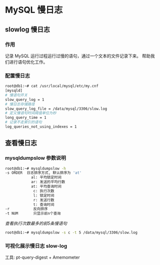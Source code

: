 # MySQL 慢日志


## slowlog 慢日志

### 作用

记录 MySQL 运行过程运行过慢的语句，通过一个文本的文件记录下来。
帮助我们进行语句优化工作。

### 配置慢日志

```bash
root@db1:~# cat /usr/local/mysql/etc/my.cnf
[mysqld]
# 慢语句开关
slow_query_log = 1
# 慢日志存储路径
slow_query_log_file = /data/mysql/3306/slow.log
# 定义慢语句时间阈值单位为秒
long_query_time = 1 
# 记录不走索引的语句
log_queries_not_using_indexes = 1
```

## 查看慢日志

### mysqldumpslow 参数说明

```bash
root@db1:~# mysqldumpslow -h
-s ORDER  日志排序方式, 默认排序为 'at'
            al: 平均锁定时间
            ar: 发送的平均行数
            at: 平均查询时间
             c: 执行次数
             l: 锁定时间
             r: 发送行数
             t: 查询时间
-r           反向排序
-t NUM       只显示前n个查询
```

*查看执行次数最多的前5条慢语句*

```bash
root@db1:~# mysqldumpslow -s c -t 5 /data/mysql/3306/slow.log
```

### 可视化展示慢日志 slow-log

工具: pt-query-digest + Amemometer
